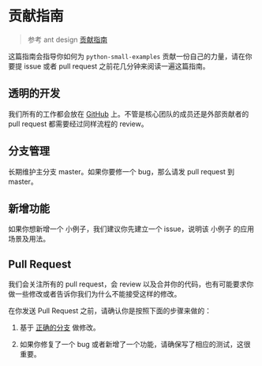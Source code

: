 # 贡献指南

> 参考 ant design [贡献指南](https://ant.design/docs/react/contributing-cn)

这篇指南会指导你如何为 `python-small-examples` 贡献一份自己的力量，请在你要提 issue 或者 pull request 之前花几分钟来阅读一遍这篇指南。

## 透明的开发

我们所有的工作都会放在 [GitHub](https://github.com/jackzhenguo/python-small-examples) 上。不管是核心团队的成员还是外部贡献者的 pull request 都需要经过同样流程的 review。

## 分支管理

长期维护主分支 master。如果你要修一个 bug，那么请发 pull request 到 master。

## 新增功能

如果你想新增一个 小例子，我们建议你先建立一个 issue，说明该 小例子 的应用场景及用法。

## Pull Request

我们会关注所有的 pull request，会 review 以及合并你的代码，也有可能要求你做一些修改或者告诉你我们为什么不能接受这样的修改。

在你发送 Pull Request 之前，请确认你是按照下面的步骤来做的：

1. 基于 [正确的分支](#分支管理) 做修改。

2. 如果你修复了一个 bug 或者新增了一个功能，请确保写了相应的测试，这很重要。 